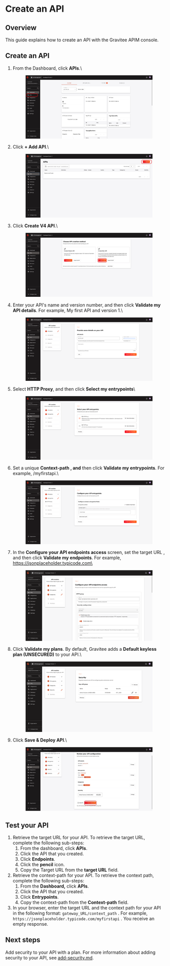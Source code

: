 # Create an API

## Overview&#x20;

This guide explains how to create an API with the Gravitee APIM console.

## Create an API

1.  From the Dashboard, click **APIs**.\


    <figure><img src="../../.gitbook/assets/0C327947-9B22-4326-A689-3EDB37DED7A1.jpeg" alt=""><figcaption></figcaption></figure>
2.  Click **+ Add API**.\


    <figure><img src="../../.gitbook/assets/28D18F13-E1B9-4FD2-9A3F-48B07C2C4A31.jpeg" alt=""><figcaption></figcaption></figure>
3.  Click **Create V4 API**.\


    <figure><img src="../../.gitbook/assets/4841C54B-740F-454B-A6FE-0319A8CC46FD.jpeg" alt=""><figcaption></figcaption></figure>
4.  Enter your API's name and version number, and then click **Validate my API details**. For example, My first API and version 1.\


    <figure><img src="../../.gitbook/assets/image (13).png" alt=""><figcaption></figcaption></figure>
5.  Select **HTTP Proxy**, and then click **Select my entrypoints**\


    <figure><img src="../../.gitbook/assets/image (15).png" alt=""><figcaption></figcaption></figure>
6.  Set a unique **Context-path , and** then click **Validate my entrypoints**. For example, /myfirstapi.\


    <figure><img src="../../.gitbook/assets/image (17).png" alt=""><figcaption></figcaption></figure>
7.  In the **Configure your API endpoints access** screen, set the target URL , and then click **Validate my endpoints**. For example, https://jsonplaceholder.typicode.com\




    <figure><img src="../../.gitbook/assets/image (23).png" alt=""><figcaption></figcaption></figure>
8.  Click **Validate my plans**. By default, Gravitee adds a **Default keyless plan (UNSECURED)** to your API.\


    <figure><img src="../../.gitbook/assets/image (22).png" alt=""><figcaption></figcaption></figure>
9.  Click **Save & Deploy API**.\


    <figure><img src="../../.gitbook/assets/F1F03EEB-D24D-4303-A197-39EB859ACC3D_1_105_c.jpeg" alt=""><figcaption></figcaption></figure>

## Test your API

1. Retrieve the target URL for your API. To retrieve the target URL, complete the following sub-steps:
   1. From the dashboard, click **APIs**.&#x20;
   2. Click the API that you created.&#x20;
   3. Click **Endpoints**.&#x20;
   4. Click the **pencil** icon.
   5. Copy the Target URL from the **target URL** field.&#x20;
2. Retrieve the context-path for your API. To retrieve the context path, complete the following sub-steps:
   1. From the **Dashboard,** click **APIs**.
   2. Click the API that you created.
   3. Click **Entrypoints**.&#x20;
   4. Copy the context-path from the **Context-path** field.&#x20;
3. In your browser, enter the target URL and the context path for your API in the following format: `gateway_URL/context_path` . For example, `https://jsonplaceholder.typicode.com/myfirstapi` .  You receive an empty response.

## Next steps

Add security to your API with a plan. For more information about adding security to your API, see [add-security.md](add-security.md "mention").
